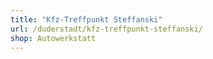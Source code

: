 ```yaml
---
title: "Kfz-Treffpunkt Steffanski"
url: /duderstadt/kfz-treffpunkt-steffanski/
shop: Autowerkstatt
---
```

